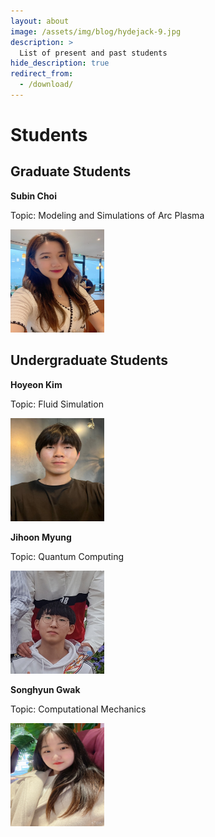 ```yaml
---
layout: about
image: /assets/img/blog/hydejack-9.jpg
description: >
  List of present and past students 
hide_description: true
redirect_from:
  - /download/
---
```


# Students

## Graduate Students


**Subin Choi**

Topic: Modeling and Simulations of Arc Plasma

<img src="/assets/img/students/subin.jpeg" alt="subin" style="width:150px;height:165px;">

## Undergraduate Students

**Hoyeon Kim**

Topic: Fluid Simulation

<img src="/assets/img/students/hoyeon.jpeg" alt="subin" style="width:150px;height:165px;">

**Jihoon Myung**

Topic: Quantum Computing

<img src="/assets/img/students/myungjihoon.jpg" alt="subin" style="width:150px;height:165px;">

**Songhyun Gwak**

Topic: Computational Mechanics

<img src="/assets/img/students/songhyun.jpeg" alt="subin" style="width:150px;height:165px;">


